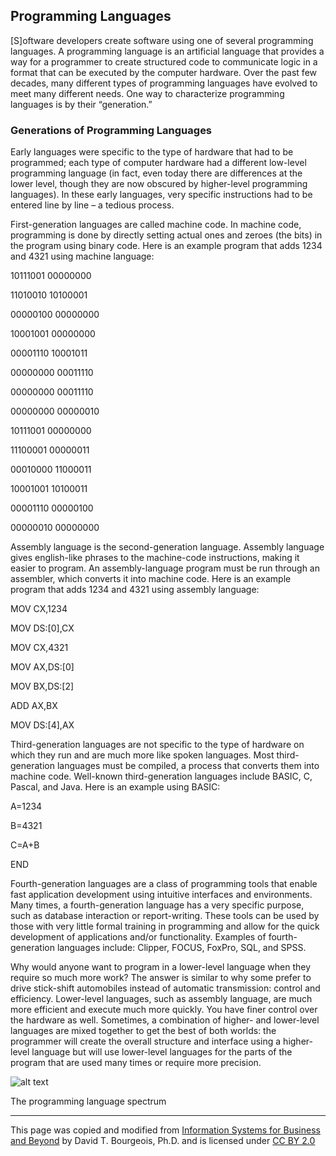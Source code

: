 ## Programming Languages
[S]oftware developers create software using one of several programming languages. A programming language is an artificial language that provides a way for a programmer to create structured code to communicate logic in a format that can be executed by the computer hardware. Over the past few decades, many different types of programming languages have evolved to meet many different needs. One way to characterize programming languages is by their “generation.”
### Generations of Programming Languages
Early languages were specific to the type of hardware that had to be programmed; each type of computer hardware had a different low-level programming language (in fact, even today there are differences at the lower level, though they are now obscured by higher-level programming languages). In these early languages, very specific instructions had to be entered line by line – a tedious process.

First-generation languages are called machine code. In machine code, programming is done by directly setting actual ones and zeroes (the bits) in the program using binary code. Here is an example program that adds 1234 and 4321 using machine language:

10111001 00000000

11010010 10100001

00000100 00000000

10001001 00000000

00001110 10001011

00000000 00011110

00000000 00011110

00000000 00000010

10111001 00000000

11100001 00000011

00010000 11000011

10001001 10100011

00001110 00000100

00000010 00000000

Assembly language is the second-generation language. Assembly language gives english-like phrases to the machine-code instructions, making it easier to program. An assembly-language program must be run through an assembler, which converts it into machine code. Here is an example program that adds 1234 and 4321 using assembly language:

MOV CX,1234

MOV DS:[0],CX

MOV CX,4321

MOV AX,DS:[0]

MOV BX,DS:[2]

ADD AX,BX

MOV DS:[4],AX

Third-generation languages are not specific to the type of hardware on which they run and are much more like spoken languages. Most third-generation languages must be compiled, a process that converts them into machine code. Well-known third-generation languages include BASIC, C, Pascal, and Java. Here is an example using BASIC:

A=1234

B=4321

C=A+B

END


Fourth-generation languages are a class of programming tools that enable fast application development using intuitive interfaces and environments. Many times, a fourth-generation language has a very specific purpose, such as database interaction or report-writing. These tools can be used by those with very little formal training in programming and allow for the quick development of applications and/or functionality. Examples of fourth-generation languages include: Clipper, FOCUS, FoxPro, SQL, and SPSS.

Why would anyone want to program in a lower-level language when they require so much more work? The answer is similar to why some prefer to drive stick-shift automobiles instead of automatic transmission: control and efficiency. Lower-level languages, such as assembly language, are much more efficient and execute much more quickly. You have finer control over the hardware as well. Sometimes, a combination of higher- and lower-level languages are mixed together to get the best of both worlds: the programmer will create the overall structure and interface using a higher-level language but will use lower-level languages for the parts of the program that are used many times or require more precision.

![alt text](https://github.com/ "The programming language spectrum")

The programming language spectrum

---
This page was copied and modified from [Information Systems for Business and Beyond](https://bus206.pressbooks.com/chapter/chapter-10-information-systems-development/) by David T. Bourgeois, Ph.D. and is licensed under [CC BY 2.0](https://creativecommons.org/licenses/by/2.0/)

